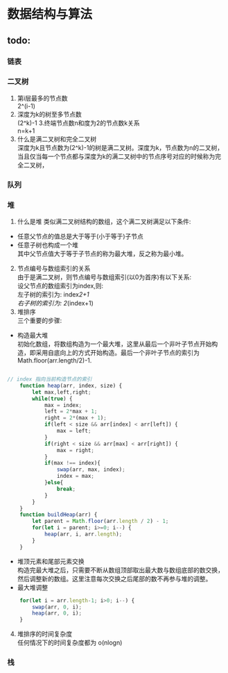 # 数据结构与算法
## todo:  
### 链表
### 二叉树  
1. 第i层最多的节点数  
2^(i-1)
2. 深度为k的树至多节点数  
(2^k)-1
3.终端节点数n和度为2的节点数k关系  
n=k+1
4. 什么是满二叉树和完全二叉树  
深度为k且节点数为(2^k)-1的树是满二叉树。深度为k，节点数为n的二叉树，当且仅当每一个节点都与深度为k的满二叉树中的节点序号对应的时候称为完全二叉树，
### 队列
### 堆
1. 什么是堆 
类似满二叉树结构的数组，这个满二叉树满足以下条件: 
- 任意父节点的值总是大于等于(小于等于)子节点  
- 任意子树也构成一个堆  
其中父节点值大于等于子节点的称为最大堆，反之称为最小堆。  
2. 节点编号与数组索引的关系  
由于是满二叉树，则节点编号与数组索引(以0为首序)有以下关系:  
设父节点的数组索引为index,则:  
左子树的索引为: index*2+1  
右子树的索引为: 2*(index+1)  
3. 堆排序  
三个重要的步骤: 
- 构造最大堆  
初始化数组，将数组构造为一个最大堆，这里从最后一个非叶子节点开始构造，即采用自底向上的方式开始构造。最后一个非叶子节点的索引为 
Math.floor(arr.length/2)-1.   
```js

// index 指向当前构造节点的索引
    function heap(arr, index, size) {
        let max,left,right;
        while(true) {
            max = index;
            left = 2*max + 1;
            right = 2*(max + 1);
            if(left < size && arr[index] < arr[left]) {
                max = left;
            }
            if(right < size && arr[max] < arr[right]) {
                max = right;
            }
            if(max !== index){
                swap(arr, max, index);
                index = max;
            }else{
                break;
            }
        }
    }
    function buildHeap(arr) {
        let parent = Math.floor(arr.length / 2) - 1;
        for(let i = parent; i>=0; i--) {
            heap(arr, i, arr.length);
        }
    }
```
- 堆顶元素和尾部元素交换  
构造完最大堆之后，只需要不断从数组顶部取出最大数与数组底部的数交换，然后调整新的数组。这里注意每次交换之后尾部的数不再参与堆的调整。  
- 最大堆调整 
```js
    for(let i = arr.length-1; i>0; i--) {
        swap(arr, 0, i);
        heap(arr, 0, i);
    }
```
4. 堆排序的时间复杂度  
任何情况下的时间复杂度都为 o(nlogn)
### 栈
